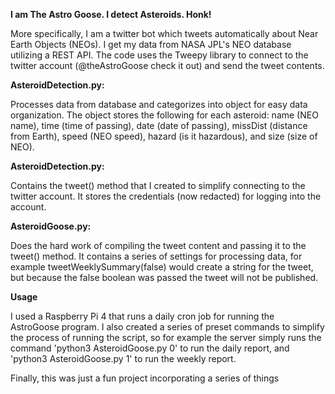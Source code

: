 **I am The Astro Goose. I detect Asteroids. Honk!**

More specifically, I am a twitter bot which tweets automatically about Near Earth Objects (NEOs). I get my data from NASA JPL's NEO database utilizing a REST API. The code uses the Tweepy library to connect to the twitter account (@theAstroGoose check it out) and send the tweet contents. 


**AsteroidDetection.py:**

Processes data from database and categorizes into object for easy data organization. The object stores the following for each asteroid: name (NEO name), time (time of passing), date (date of passing), missDist (distance from Earth), speed (NEO speed), hazard (is it hazardous), and size (size of NEO).

**AsteroidDetection.py:**

Contains the tweet() method that I created to simplify connecting to the twitter account. It stores the credentials (now redacted) for logging into the account.

**AsteroidGoose.py:**

Does the hard work of compiling the tweet content and passing it to the tweet() method. It contains a series of settings for processing data, for example tweetWeeklySummary(false) would create a string for the tweet, but because the false boolean was passed the tweet will not be published.

**Usage**

I used a Raspberry Pi 4 that runs a daily cron job for running the AstroGoose program. I also created a series of preset commands to simplify the process of running the script, so for example the server simply runs the command 'python3 AsteroidGoose.py 0' to run the daily report, and 'python3 AsteroidGoose.py 1' to run the weekly report.

Finally, this was just a fun project incorporating a series of things 
